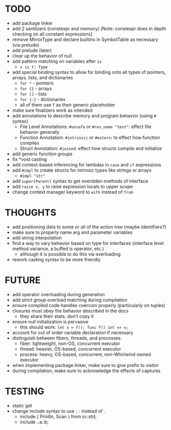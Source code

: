 # TODO

- add package linker
- add 2 sanitizers (constexpr and memory) [Note: constexpr does in depth checking on all constant expressions]
- remove MirrorType and declare builtins in SymbolTable as necessary (via prelude)
- add prelude (later)
- clear up the behavior of null
- add pattern matching on variables after `is`
  * `x is t: Type`
- add special binding syntax to allow for binding onto all types of pointers,
arrays, lists, and dictionaries
  * `for *` - pointers
  * `for {}` - arrays
  * `for []` - lists
  * `for {:}` - dictionaries
  * all of them use `T` as their generic placeholder
- make sure finalizers work as intended
- add annotations to describe memory and program behavior (using `#` syntax)
  * File Level Annotations: `#unsafe` or `#res_name "test"`: effect file behavior generally
  * Function Annotation: `#intrinsic` or `#extern`: to effect how function compiles
  * Struct Annotation: `#joined`: effect how structs compile and initialize
- add generic function groups
- fix *void casting
- add context-based inferencing for lambdas in `case` and `if` expressions
- add `#impl` to create structs for intrinsic types like strings or arrays
  * `#impl "str"`
- add `super(Parent)` syntax to get overidden methods of interface
- add `raise x, y` to raise expression locals to upper scope
- change context manager keyword to `with` instead of `from`

# THOUGHTS

- add positioning data to some or all of the action tree (maybe identifiers?)
- make sure to properly name arg and parameter variables
- add string interpolation
- find a way to vary behavior based on type for interfaces (interface level method variance, a buffed is operator, etc.)
  * although it is possible to do this via overloading
- rework casting syntax to be more friendly

# FUTURE

- add operator overloading during generation
- add strict group overload matching during compilation
- ensure compiled code handles coercion properly (particularly on tuples)
- closures must obey the behavior described in the docs
  * they share their state, don't copy it
- ensure null initialization is pervasive
  * this should work: `let x = f(); func f() int => x;`
- account for out of order variable declaration if necessary
- distinguish between fibers, threads, and processes.
  * fiber: lightweight, non-OS, concurrent executor
  * thread: heavier, OS-based, concurrent executor
  * process: heavy, OS-based, concurrent, non-Whirlwind owned executor
- when implementing package linker, make sure to give prefix to visitor
- during compilation, make sure to acknowledge the effects of captures

# TESTING

- static get
- change include syntax to use `::` instead of `.`
  * include { Println, Scan } from io::std;
  * include ..a::b;

